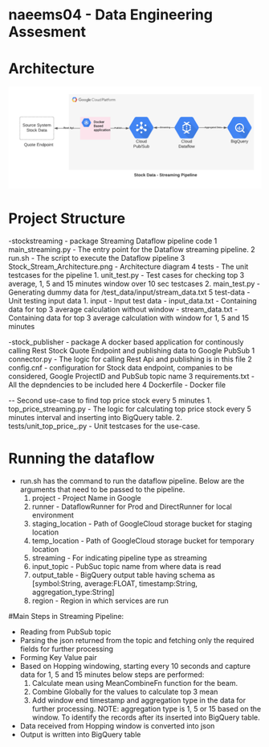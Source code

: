# naeems04 - Data Engineering Assesment

# Architecture
![](Stock_Stream_Architecture.png)


# Project Structure
-stockstreaming - package
Streaming Dataflow pipeline code
	1 main_streaming.py 				- The entry point for the Dataflow streaming pipeline.
	2 run.sh 							- The script to execute the Dataflow pipeline
	3 Stock_Stream_Architecture.png		- Architecture diagram
	4 tests								- The unit testcases for the pipeline
		1. unit_test.py					- Test cases for checking top 3 average, 1, 5 and 15 minutes window over 10 sec testcases
		2. main_test.py					- Generating dummy data for /test_data/input/stream_data.txt
	5 test-data							- Unit testing input data
		1. input						- Input test data 
		   - input_data.txt 			- Containing data for top 3 average calculation without window
		   - stream_data.txt			- Containing data for top 3 average calculation with window for 1, 5 and 15 minutes
		   
-stock_publisher - package
	A docker based application for continously calling Rest Stock Quote Endpoint and publishing data to Google PubSub
	1 connector.py 						- The logic for calling Rest Api and publishing is in this file
	2 config.cnf 						- configuration for Stock data endpoint, companies to be considered, Google ProjectID and PubSub topic name
	3 requirements.txt					- All the depndencies to be included here
	4 Dockerfile						- Docker file


-- Second use-case to find top price stock every 5 minutes
	1. top_price_streaming.py 			- The logic for calculating top price stock every 5 minutes interval and inserting into BigQuery table.
	2. tests/unit_top_price_.py			- Unit testcases for the use-case.
	
					
# Running the dataflow
- run.sh has the command to run the dataflow pipeline.
Below are the arguments that need to be passed to the pipeline.
	1. project - Project Name in Google
    2. runner  - DataflowRunner for Prod and DirectRunner for local environment
	3. staging_location - Path of GoogleCloud storage bucket for staging location
	4. temp_location - Path of GoogleCloud storage bucket for temporary location
	5. streaming	 -  For indicating pipeline type as streaming
	6. input_topic   - PubSuc topic name from where data is read
	7. output_table  - BigQuery output table having schema as [symbol:String, average:FLOAT, timestamp:String, aggregation_type:String]
	8. region        - Region in which services are run
	
	
#Main Steps in Streaming Pipeline:
- Reading from PubSub topic
- Parsing the json returned from the topic and fetching only the required fields for further processing
- Forming Key Value pair
- Based on Hopping windowing, starting every 10 seconds and capture data for 1, 5 and 15 minutes below steps are performed:
	1. Calculate mean using MeanCombineFn function for the beam.
	2. Combine Globally for the values to calculate top 3 mean
	3. Add window end timestamp and aggregation type in the data for further processing.
	NOTE: aggregation type is 1, 5 or 15 based on the window. To identify the records after its inserted into BigQuery table.
- Data received from Hopping window is converted into json
- Output is written into BigQuery table



